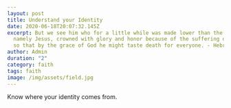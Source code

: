 ```yaml
---
layout: post
title: Understand your Identity
date: 2020-06-18T20:07:32.145Z
excerpt: But we see him who for a little while was made lower than the angels,
  namely Jesus, crowned with glory and honor because of the suffering of death,
  so that by the grace of God he might taste death for everyone. - Hebrews 2:9
author: Admin
duration: "2"
category: faith
tags: faith
image: /img/assets/field.jpg
---
```

Know where your identity comes from.
